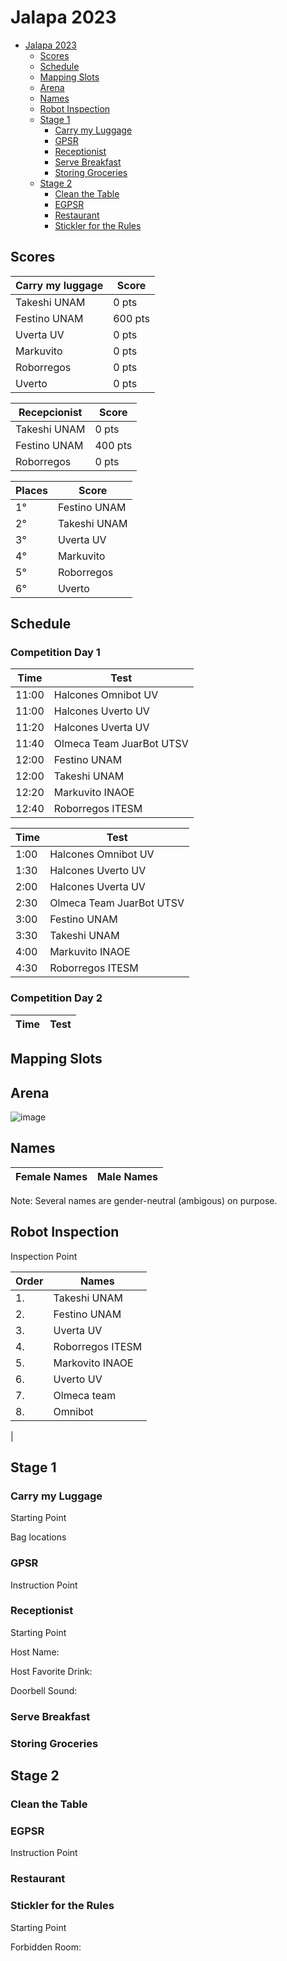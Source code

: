 # Jalapa 2023

- [Jalapa 2023](#Jalapa-2023)
  * [Scores](#scores)
  * [Schedule](#schedule)
  * [Mapping Slots](#mapping-slots)
  * [Arena](#arena)
  * [Names](#names)
  * [Robot Inspection](#robot-inspection)
  * [Stage 1](#stage-1)
    + [Carry my Luggage](#carry-my-luggage)
    + [GPSR](#gpsr)
    + [Receptionist](#receptionist)
    + [Serve Breakfast](#serve-breakfast)
    + [Storing Groceries](#storing-groceries)
  * [Stage 2](#stage-2)
    + [Clean the Table](#clean-the-table)
    + [EGPSR](#egpsr)
    + [Restaurant](#find-my-disk)
    + [Stickler for the Rules](#stickler-for-the-rules)

## Scores

|Carry my luggage|Score|
| ------------- | ------------- |
| Takeshi UNAM | 0 pts |
| Festino UNAM | 600 pts |
| Uverta UV | 0 pts |
| Markuvito| 0 pts |
| Roborregos| 0 pts |
| Uverto| 0 pts |

|Recepcionist|Score|
| ------------- | ------------- |
| Takeshi UNAM | 0 pts |
| Festino UNAM | 400 pts |
| Roborregos| 0 pts |

|Places|Score|
| ------------- | ------------- |
|1°| Festino UNAM | 600 pts |
|2°| Takeshi UNAM | 0 pts |
|3°| Uverta UV | 0 pts |
|4°| Markuvito| 0 pts |
|5°| Roborregos| 0 pts |
|6°| Uverto| 0 pts |

## Schedule
### Competition Day 1


|Time|Test|
| ------------- | ------------- |
| 11:00 | Halcones Omnibot UV |
| 11:00 | Halcones Uverto UV |
| 11:20 | Halcones Uverta UV |
| 11:40 | Olmeca Team JuarBot UTSV |
| 12:00 | Festino UNAM |
| 12:00 | Takeshi UNAM |
| 12:20 | Markuvito INAOE |
| 12:40 | Roborregos ITESM |





|Time|Test|
| ------------- | ------------- |
| 1:00 | Halcones Omnibot UV |
| 1:30 | Halcones Uverto UV |
| 2:00 | Halcones Uverta UV |
| 2:30 | Olmeca Team JuarBot UTSV |
| 3:00 | Festino UNAM |
| 3:30 | Takeshi UNAM |
| 4:00 | Markuvito INAOE |
| 4:30 | Roborregos ITESM |



### Competition Day 2
|Time|Test|
| ------------- | ------------- |

## Mapping Slots

## Arena
![image](https://user-images.githubusercontent.com/132082790/235209436-25a13e33-34a0-4fb0-ab4f-584a9b1ab989.png)


## Names
|Female Names|Male Names|
| ------------- | ------------- |


Note: Several names are gender-neutral (ambigous) on purpose.

## Robot Inspection
Inspection Point

|Order|Names|
| ------------- | ------------- |
| 1. | Takeshi UNAM |
| 2.| Festino UNAM|
| 3.| Uverta UV|
| 4. | Roborregos ITESM |
| 5. | Markovito INAOE |
| 6. | Uverto UV |
| 7. | Olmeca team  |
| 8. | Omnibot
|
## Stage 1
### Carry my Luggage
Starting Point


Bag locations




### GPSR
Instruction Point





### Receptionist
Starting Point

Host Name:

Host Favorite Drink:

Doorbell Sound:

### Serve Breakfast


### Storing Groceries


## Stage 2

### Clean the Table

### EGPSR
Instruction Point



### Restaurant

### Stickler for the Rules
Starting Point



Forbidden Room:
